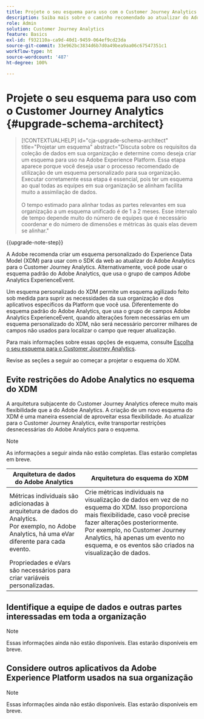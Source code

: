 ```yaml
---
title: Projete o seu esquema para uso com o Customer Journey Analytics
description: Saiba mais sobre o caminho recomendado ao atualizar do Adobe Analytics para o Customer Journey Analytics
role: Admin
solution: Customer Journey Analytics
feature: Basics
exl-id: f932110a-ca9d-40d1-9459-064ef9cd23da
source-git-commit: 33e962bc3834d6b7d0a49bea9aa06c67547351c1
workflow-type: ht
source-wordcount: '487'
ht-degree: 100%

---
```


# Projete o seu esquema para uso com o Customer Journey Analytics {#upgrade-schema-architect}

<!-- markdownlint-disable MD034 -->

>[!CONTEXTUALHELP]
>id="cja-upgrade-schema-architect"
>title="Projetar um esquema"
>abstract="Discuta sobre os requisitos da coleção de dados em sua organização e determine como deseja criar um esquema para uso na Adobe Experience Platform. Essa etapa aparece porque você deseja usar o processo recomendado de utilização de um esquema personalizado para sua organização. Executar corretamente essa etapa é essencial, pois ter um esquema ao qual todas as equipes em sua organização se alinham facilita muito a assimilação de dados.<br><br>O tempo estimado para alinhar todas as partes relevantes em sua organização a um esquema unificado é de 1 a 2 meses. Esse intervalo de tempo depende muito do número de equipes que é necessário coordenar e do número de dimensões e métricas às quais elas devem se alinhar."

<!-- markdownlint-enable MD034 -->

{{upgrade-note-step}}

A Adobe recomenda criar um esquema personalizado do Experience Data Model (XDM) para usar com o SDK da web ao atualizar do Adobe Analytics para o Customer Journey Analytics. Alternativamente, você pode usar o esquema padrão do Adobe Analytics, que usa o grupo de campos Adobe Analytics ExperienceEvent.

Um esquema personalizado do XDM permite um esquema agilizado feito sob medida para suprir as necessidades da sua organização e dos aplicativos específicos da Platform que você usa. Diferentemente do esquema padrão do Adobe Analytics, que usa o grupo de campos Adobe Analytics ExperienceEvent, quando alterações forem necessárias em um esquema personalizado do XDM, não será necessário percorrer milhares de campos não usados para localizar o campo que requer atualização.

Para mais informações sobre essas opções de esquema, consulte [Escolha o seu esquema para o Customer Journey Analytics](/help/getting-started/cja-upgrade/cja-upgrade-schema-existing.md).

Revise as seções a seguir ao começar a projetar o esquema do XDM.

## Evite restrições do Adobe Analytics no esquema do XDM

A arquitetura subjacente do Customer Journey Analytics oferece muito mais flexibilidade que a do Adobe Analytics. A criação de um novo esquema do XDM é uma maneira essencial de aproveitar essa flexibilidade. Ao atualizar para o Customer Journey Analytics, evite transportar restrições desnecessárias do Adobe Analytics para o esquema.

>[!NOTE]
>
>As informações a seguir ainda não estão completas. Elas estarão completas em breve.

| Arquitetura de dados do Adobe Analytics | Arquitetura do esquema do XDM |
|---------|----------|
| Métricas individuais são adicionadas à arquitetura de dados do Analytics.<br/>Por exemplo, no Adobe Analytics, há uma eVar diferente para cada evento. | Crie métricas individuais na visualização de dados em vez de no esquema do XDM. Isso proporciona mais flexibilidade, caso você precise fazer alterações posteriormente.<br/>Por exemplo, no Customer Journey Analytics, há apenas um evento no esquema, e os eventos são criados na visualização de dados. |
| Propriedades e eVars são necessários para criar variáveis personalizadas. |  |

## Identifique a equipe de dados e outras partes interessadas em toda a organização

>[!NOTE]
>
>Essas informações ainda não estão disponíveis. Elas estarão disponíveis em breve.

## Considere outros aplicativos da Adobe Experience Platform usados na sua organização

>[!NOTE]
>
>Essas informações ainda não estão disponíveis. Elas estarão disponíveis em breve.
